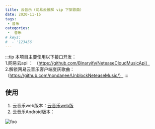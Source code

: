 ```yaml
---
title: 云音乐（网易云破解 vip 下架歌曲）
date: 2020-11-15
tags:
 - 音乐
categories:
 -  音乐
# keys:
#  - '123456'
---
```



:::tip
本项目主要使用以下接口开发：  
1.网易云api ：
（https://github.com/Binaryify/NeteaseCloudMusicApi）  
2.解锁网易云音乐客户端变灰歌曲：
（https://github.com/nondanee/UnblockNeteaseMusic/）
:::

<!--more -->
## 使用
1. 云音乐web版本：[云音乐web版](http://music.kaier001.com "云音乐")  
2. 云音乐Android版本：

<img :src="$withBase('/music-logo.png')" alt="foo">

<!-- <music-list /> -->
